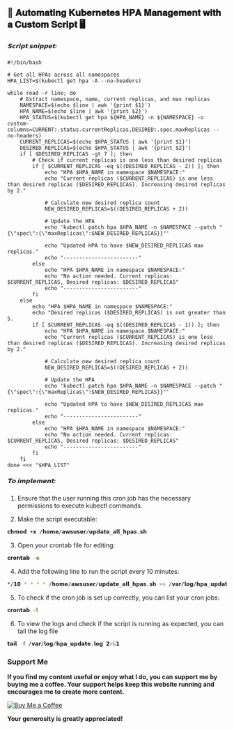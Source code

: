 ## 🚀 𝐀𝐮𝐭𝐨𝐦𝐚𝐭𝐢𝐧𝐠 𝐊𝐮𝐛𝐞𝐫𝐧𝐞𝐭𝐞𝐬 𝐇𝐏𝐀 𝐌𝐚𝐧𝐚𝐠𝐞𝐦𝐞𝐧𝐭 𝐰𝐢𝐭𝐡 𝐚 𝐂𝐮𝐬𝐭𝐨𝐦 𝐒𝐜𝐫𝐢𝐩𝐭 🖥️

##### 𝗦𝗰𝗿𝗶𝗽𝘁 𝘀𝗻𝗶𝗽𝗽𝗲𝘁:
```
#!/bin/bash

# Get all HPAs across all namespaces
HPA_LIST=$(kubectl get hpa -A --no-headers)

while read -r line; do
    # Extract namespace, name, current replicas, and max replicas
    NAMESPACE=$(echo $line | awk '{print $1}')
    HPA_NAME=$(echo $line | awk '{print $2}')
    HPA_STATUS=$(kubectl get hpa ${HPA_NAME} -n ${NAMESPACE} -o custom-columns=CURRENT:.status.currentReplicas,DESIRED:.spec.maxReplicas --no-headers)
    CURRENT_REPLICAS=$(echo $HPA_STATUS | awk '{print $1}')
    DESIRED_REPLICAS=$(echo $HPA_STATUS | awk '{print $2}')
    if [ $DESIRED_REPLICAS -gt 7 ]; then
		# Check if current replicas is one less than desired replicas
		if [ $CURRENT_REPLICAS -eq $((DESIRED_REPLICAS - 2)) ]; then
			echo "HPA $HPA_NAME in namespace $NAMESPACE:"
			echo "Current replicas ($CURRENT_REPLICAS) is one less than desired replicas ($DESIRED_REPLICAS). Increasing desired replicas by 2."

			# Calculate new desired replica count
			NEW_DESIRED_REPLICAS=$((DESIRED_REPLICAS + 2))

			# Update the HPA
			echo 'kubectl patch hpa $HPA_NAME -n $NAMESPACE --patch "{\"spec\":{\"maxReplicas\":$NEW_DESIRED_REPLICAS}}"'

			echo "Updated HPA to have $NEW_DESIRED_REPLICAS max replicas."
			echo "------------------------"
		else
			echo "HPA $HPA_NAME in namespace $NAMESPACE:"
			echo "No action needed. Current replicas: $CURRENT_REPLICAS, Desired replicas: $DESIRED_REPLICAS"
			echo "------------------------"
		fi
	else
		echo "HPA $HPA_NAME in namespace $NAMESPACE:"
        echo "Desired replicas ($DESIRED_REPLICAS) is not greater than 5.
        if [ $CURRENT_REPLICAS -eq $((DESIRED_REPLICAS - 1)) ]; then
			echo "HPA $HPA_NAME in namespace $NAMESPACE:"
			echo "Current replicas ($CURRENT_REPLICAS) is one less than desired replicas ($DESIRED_REPLICAS). Increasing desired replicas by 2."

			# Calculate new desired replica count
			NEW_DESIRED_REPLICAS=$((DESIRED_REPLICAS + 2))

			# Update the HPA
			echo 'kubectl patch hpa $HPA_NAME -n $NAMESPACE --patch "{\"spec\":{\"maxReplicas\":$NEW_DESIRED_REPLICAS}}"'

			echo "Updated HPA to have $NEW_DESIRED_REPLICAS max replicas."
			echo "------------------------"
		else
			echo "HPA $HPA_NAME in namespace $NAMESPACE:"
			echo "No action needed. Current replicas: $CURRENT_REPLICAS, Desired replicas: $DESIRED_REPLICAS"
			echo "------------------------"
		fi
    fi
done <<< "$HPA_LIST"
```

##### 𝗧𝗼 𝗶𝗺𝗽𝗹𝗲𝗺𝗲𝗻𝘁:

1. Ensure that the user running this cron job has the necessary permissions to execute kubectl commands.

2. Make the script executable:
```bash
𝗰𝗵𝗺𝗼𝗱 +𝘅 /𝗵𝗼𝗺𝗲/𝗮𝘄𝘀𝘂𝘀𝗲𝗿/𝘂𝗽𝗱𝗮𝘁𝗲_𝗮𝗹𝗹_𝗵𝗽𝗮𝘀.𝘀𝗵
```

3. Open your crontab file for editing:
```bash
𝗰𝗿𝗼𝗻𝘁𝗮𝗯 -𝗲
```

4. Add the following line to run the script every 10 minutes:
```bash
*/𝟭𝟬 * * * * /𝗵𝗼𝗺𝗲/𝗮𝘄𝘀𝘂𝘀𝗲𝗿/𝘂𝗽𝗱𝗮𝘁𝗲_𝗮𝗹𝗹_𝗵𝗽𝗮𝘀.𝘀𝗵 >> /𝘃𝗮𝗿/𝗹𝗼𝗴/𝗵𝗽𝗮_𝘂𝗽𝗱𝗮𝘁𝗲.𝗹𝗼𝗴 𝟮>&𝟭
```

5. To check if the cron job is set up correctly, you can list your cron jobs:
```bash
𝗰𝗿𝗼𝗻𝘁𝗮𝗯 -𝗹
```

6. To view the logs and check if the script is running as expected, you can tail the log file
```bash
𝘁𝗮𝗶𝗹 -𝗳 /𝘃𝗮𝗿/𝗹𝗼𝗴/𝗵𝗽𝗮_𝘂𝗽𝗱𝗮𝘁𝗲.𝗹𝗼𝗴 𝟮>&𝟭
```

### Support Me

**If you find my content useful or enjoy what I do, you can support me by buying me a coffee. Your support helps keep this website running and encourages me to create more content.**

[![Buy Me a Coffee](https://www.buymeacoffee.com/assets/img/custom_images/orange_img.png)](https://www.buymeacoffee.com/sawanchokso)

**Your generosity is greatly appreciated!**
